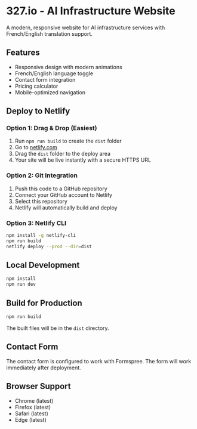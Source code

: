 # 327.io - AI Infrastructure Website

A modern, responsive website for AI infrastructure services with French/English translation support.

## Features

- Responsive design with modern animations
- French/English language toggle
- Contact form integration
- Pricing calculator
- Mobile-optimized navigation

## Deploy to Netlify

### Option 1: Drag & Drop (Easiest)
1. Run `npm run build` to create the `dist` folder
2. Go to [netlify.com](https://netlify.com)
3. Drag the `dist` folder to the deploy area
4. Your site will be live instantly with a secure HTTPS URL

### Option 2: Git Integration
1. Push this code to a GitHub repository
2. Connect your GitHub account to Netlify
3. Select this repository
4. Netlify will automatically build and deploy

### Option 3: Netlify CLI
```bash
npm install -g netlify-cli
npm run build
netlify deploy --prod --dir=dist
```

## Local Development

```bash
npm install
npm run dev
```

## Build for Production

```bash
npm run build
```

The built files will be in the `dist` directory.

## Contact Form

The contact form is configured to work with Formspree. The form will work immediately after deployment.

## Browser Support

- Chrome (latest)
- Firefox (latest)
- Safari (latest)
- Edge (latest)